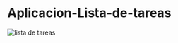 # Aplicacion-Lista-de-tareas
![lista de tareas](https://github.com/eliisath/Aplicacion-Lista-de-tareas/assets/136271906/d2ef3ebb-f6ee-490b-bbc4-40fd05fdc14e)
